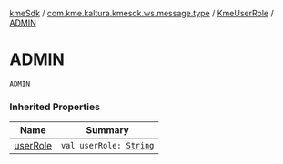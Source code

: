 [kmeSdk](../../index.md) / [com.kme.kaltura.kmesdk.ws.message.type](../index.md) / [KmeUserRole](index.md) / [ADMIN](./-a-d-m-i-n.md)

# ADMIN

`ADMIN`

### Inherited Properties

| Name | Summary |
|---|---|
| [userRole](user-role.md) | `val userRole: `[`String`](https://kotlinlang.org/api/latest/jvm/stdlib/kotlin/-string/index.html) |
